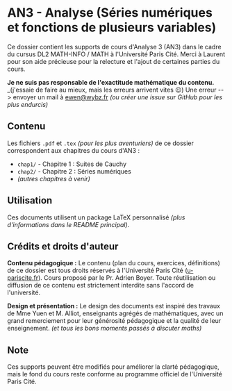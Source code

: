 # AN3 - Analyse (Séries numériques et fonctions de plusieurs variables)

Ce dossier contient les supports de cours d'Analyse 3 (AN3) dans le cadre du cursus DL2 MATH-INFO / MATH à l'Université Paris Cité.
Merci à Laurent pour son aide précieuse pour la relecture et l'ajout de certaines parties du cours.

**Je ne suis pas responsable de l'exactitude mathématique du contenu.** _(j'essaie de faire au mieux, mais les erreurs arrivent vites 😉)
Une erreur --> envoyer un mail à ewen@wybz.fr _(ou créer une issue sur GitHub pour les plus endurcis)_
## Contenu

Les fichiers `.pdf` et `.tex` _(pour les plus aventuriers)_ de ce dossier correspondent aux chapitres du cours d'AN3 :
- `chap1/` - Chapitre 1 : Suites de Cauchy
- `chap2/` - Chapitre 2 : Séries numériques
- *(autres chapitres à venir)*

## Utilisation

Ces documents utilisent un package LaTeX personnalisé _(plus d'informations dans le README principal)_.

## Crédits et droits d'auteur

**Contenu pédagogique :** Le contenu (plan du cours, exercices, définitions) de ce dossier est tous droits réservés à l'Université Paris Cité ([u-pariscite.fr](https://u-pariscite.fr)). Cours proposé par le Pr. Adrien Boyer. Toute réutilisation ou diffusion de ce contenu est strictement interdite sans l'accord de l'université.

**Design et présentation :** Le design des documents est inspiré des travaux de Mme Yuen et M. Alliot, enseignants agrégés de mathématiques, avec un grand remerciement pour leur générosité pédagogique et la qualité de leur enseignement. _(et tous les bons moments passés à discuter maths)_

## Note

Ces supports peuvent être modifiés pour améliorer la clarté pédagogique, mais le fond du cours reste conforme au programme officiel de l'Université Paris Cité.

